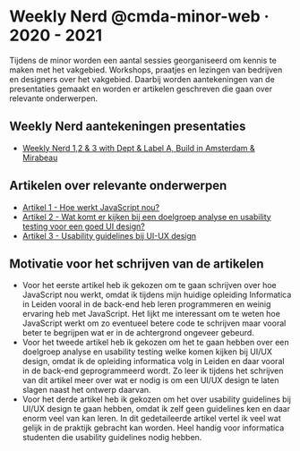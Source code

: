# Weekly Nerd @cmda-minor-web · 2020 - 2021

Tijdens de minor worden een aantal sessies georganiseerd om kennis te maken met het vakgebied. 
Workshops, praatjes en lezingen van bedrijven en designers over het vakgebied. Daarbij worden aantekeningen van de presentaties gemaakt en worden er artikelen geschreven die gaan over relevante onderwerpen.

## Weekly Nerd aantekeningen presentaties
- [Weekly Nerd 1,2 & 3 with Dept & Label A, Build in Amsterdam & Mirabeau](https://github.com/ofahchouch-gh/weekly-nerd/wiki/Weekly-Nerds-%231,-2-&-3-with--Dept-&-Label-A,-Build-in-Amsterdam-and-Mirabeau)

## Artikelen over relevante onderwerpen
- [Artikel 1 - Hoe werkt JavaScript nou?](https://github.com/ofahchouch-gh/weekly-nerd/wiki/%23Artikel-1---Hoe-werkt-JavaScript-nou-in-de-achtergrond%3F)
- [Artikel 2 - Wat komt er kijken bij een doelgroep analyse en usability testing voor een goed UI design?](https://github.com/ofahchouch-gh/weekly-nerd/wiki/%23Artikel-2---Wat-komt-er-kijken-bij-een-doelgroep-analyse-en-usability-testing-voor-een-goed-UI-design%3F)
- [Artikel 3 - Usability guidelines bij UI-UX design](https://github.com/ofahchouch-gh/weekly-nerd/wiki/%23-Artikel-3---Usability-guidelines-bij-UI-UX-design)

## Motivatie voor het schrijven van de artikelen
- Voor het eerste artikel heb ik gekozen om te gaan schrijven over hoe JavaScript nou werkt, omdat ik tijdens mijn huidige opleiding Informatica in Leiden vooral in de back-end heb leren programmeren en weinig ervaring heb met JavaScript. Het lijkt me interessant om te weten hoe JavaScript werkt om zo eventueel betere code te schrijven maar vooral beter te begrijpen wat er in de achtergrond ongeveer gebeurd. 
- Voor het tweede artikel heb ik gekozen om het te gaan hebben over een doelgroep analyse en usability testing welke komen kijken bij UI/UX design, omdat ik de opleiding informatica volg in Leiden en daar vooral in de back-end geprogrammeerd wordt. Zo leer ik tijdens het schrijven van dit artikel meer over wat er nodig is om een UI/UX design te laten slagen naast het ontwerp daarvan.
- Voor het derde artikel heb ik gekozen om het over usability guidelines bij UI/UX design te gaan hebben, omdat ik zelf geen guidelines ken en daar enorm veel van kan leren. In dit gedetaileerde artikel vertel ik veel wat gelijk in de praktijk gebracht kan worden. Heel handig voor informatica studenten die usability guidelines nodig hebben.

